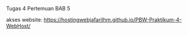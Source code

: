 Tugas 4 Pertemuan BAB 5

akses website:
https://hostingwebjafarilhm.github.io/PBW-Praktikum-4-WebHost/
